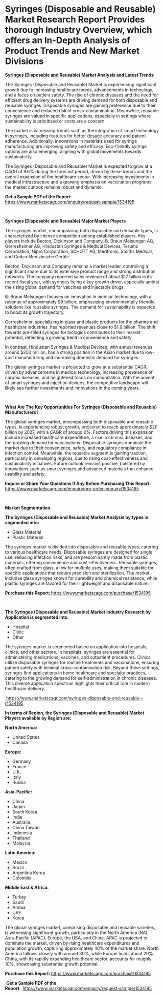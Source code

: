 <p><h1>Syringes (Disposable and Reusable) Market Research Report Provides thorough Industry Overview, which offers an In-Depth Analysis of Product Trends and New Market Divisions</h1></p><p><strong>Syringes (Disposable and Reusable) Market Analysis and Latest Trends</strong></p>
<p><p>The Syringes (Disposable and Reusable) Market is experiencing significant growth due to increasing healthcare needs, advancements in technology, and a focus on patient safety. The rise of chronic diseases and the need for efficient drug delivery systems are driving demand for both disposable and reusable syringes. Disposable syringes are gaining preference due to their convenience and reduced risk of cross-contamination. Meanwhile, reusable syringes are valued in specific applications, especially in settings where sustainability is prioritized or costs are a concern.</p><p>The market is witnessing trends such as the integration of smart technology in syringes, including features for better dosage accuracy and patient adherence. Additionally, innovations in materials used for syringe manufacturing are improving safety and efficacy. Eco-friendly syringe options are also emerging, aligning with global movements towards sustainability. </p><p>The Syringes (Disposable and Reusable) Market is expected to grow at a CAGR of 9.6% during the forecast period, driven by these trends and the overall expansion of the healthcare sector. With increasing investments in medical infrastructure and a growing emphasis on vaccination programs, the market outlook remains robust and dynamic.</p></p>
<p><strong>Get a Sample PDF of the Report:&nbsp;</strong> <a href="https://www.marketscagr.com/enquiry/request-sample/1534195?utm_campaign=2485&utm_medium=2&utm_source=Github&utm_content=ia&utm_term=14042025&utm_id=syringes-disposable-and-reusable">https://www.marketscagr.com/enquiry/request-sample/1534195</a></p>
<p>&nbsp;</p>
<p><strong>Syringes (Disposable and Reusable) Major Market Players</strong></p>
<p><p>The syringes market, encompassing both disposable and reusable types, is characterized by intense competition among established players. Key players include Becton, Dickinson and Company, B. Braun Melsungen AG, Gerresheimer AG, Hindustan Syringes & Medical Devices, Terumo Corporation, Nipro Corporation, SCHOTT AG, Medtronic, Smiths Medical, and Codan Medizinsche Geräte.</p><p>Becton, Dickinson and Company remains a market leader, controlling a significant share due to its extensive product range and strong distribution networks. The company reported sales revenue of about $17 billion in its recent fiscal year, with syringes being a key growth driver, especially amidst the rising global demand for vaccines and injectable drugs. </p><p>B. Braun Melsungen focuses on innovation in medical technology, with a revenue of approximately $9 billion, emphasizing environmentally friendly solutions like reusable syringes. The demand for sustainability is expected to boost its growth trajectory.</p><p>Gerresheimer, specializing in glass and plastic products for the pharma and healthcare industries, has reported revenues close to $1.6 billion. The shift towards pre-filled syringes for biologics contributes to their market potential, reflecting a growing trend in convenience and safety.</p><p>In contrast, Hindustan Syringes & Medical Devices, with annual revenues around $200 million, has a strong position in the Asian market due to low-cost manufacturing and increasing domestic demand for syringes.</p><p>The global syringes market is projected to grow at a substantial CAGR, driven by advancements in medical technology, increasing prevalence of chronic diseases, and heightened focus on immunization. With the advent of smart syringes and injection devices, the competitive landscape will likely see further investments and innovations in the coming years.</p></p>
<p>&nbsp;</p>
<p><strong>What Are The Key Opportunities For Syringes (Disposable and Reusable) Manufacturers?</strong></p>
<p><p>The global syringes market, encompassing both disposable and reusable types, is experiencing robust growth, projected to reach approximately $20 billion by 2027, with a CAGR of around 6%. Factors driving this expansion include increased healthcare expenditure, a rise in chronic diseases, and the growing demand for vaccinations. Disposable syringes dominate the market due to their convenience, safety, and regulatory compliance in infection control. Meanwhile, the reusable segment is gaining traction, particularly in developing regions, due to rising cost-effectiveness and sustainability initiatives. Future outlook remains positive, bolstered by innovations such as smart syringes and advanced materials that enhance usability and safety.</p></p>
<p><strong>Inquire or Share Your Questions If Any Before Purchasing This Report:</strong> <a href="https://www.marketscagr.com/enquiry/pre-order-enquiry/1534195?utm_campaign=2485&utm_medium=2&utm_source=Github&utm_content=ia&utm_term=14042025&utm_id=syringes-disposable-and-reusable">https://www.marketscagr.com/enquiry/pre-order-enquiry/1534195</a></p>
<p>&nbsp;</p>
<p><strong>Market Segmentation</strong></p>
<p><strong>The Syringes (Disposable and Reusable) Market Analysis by types is segmented into:</strong></p>
<p><ul><li>Glass Material</li><li>Plastic Material</li></ul></p>
<p><p>The syringes market is divided into disposable and reusable types, catering to various healthcare needs. Disposable syringes are designed for single use, reducing infection risks, and are predominantly made from plastic materials, offering convenience and cost-effectiveness. Reusable syringes, often crafted from glass, allow for multiple uses, making them suitable for specific applications that require precision and sterilization. The market includes glass syringes known for durability and chemical resistance, while plastic syringes are favored for their lightweight and disposable nature.</p></p>
<p><strong>Purchase this Report:&nbsp;</strong><a href="https://www.marketscagr.com/purchase/1534195?utm_campaign=2485&utm_medium=2&utm_source=Github&utm_content=ia&utm_term=14042025&utm_id=syringes-disposable-and-reusable">https://www.marketscagr.com/purchase/1534195</a></p>
<p>&nbsp;</p>
<p><strong>The Syringes (Disposable and Reusable) Market Industry Research by Application is segmented into:</strong></p>
<p><ul><li>Hospital</li><li>Clinic</li><li>Other</li></ul></p>
<p><p>The syringes market is segmented based on application into hospitals, clinics, and other sectors. In hospitals, syringes are essential for administering medications, vaccines, and outpatient procedures. Clinics utilize disposable syringes for routine treatments and vaccinations, ensuring patient safety with minimal cross-contamination risk. Beyond these settings, syringes find applications in home healthcare and specialty practices, catering to the growing demand for self-administration in chronic diseases. This diverse application spectrum highlights their critical role in modern healthcare delivery.</p></p>
<p><a href="https://www.marketscagr.com/syringes-disposable-and-reusable--r1534195?utm_campaign=2485&utm_medium=2&utm_source=Github&utm_content=ia&utm_term=14042025&utm_id=syringes-disposable-and-reusable">&nbsp;https://www.marketscagr.com/syringes-disposable-and-reusable--r1534195</a></p>
<p><strong>In terms of Region, the Syringes (Disposable and Reusable) Market Players available by Region are:</strong></p>
<p>
    <p> <strong> North America: </strong>
        <ul>
            <li>United States</li>
            <li>Canada</li>
        </ul>
        </p> 
    <p> <strong> Europe: </strong>
        <ul>
            <li>Germany</li>
            <li>France</li>
            <li>U.K.</li>
            <li>Italy</li>
            <li>Russia</li>
        </ul>
        </p> 
    <p> <strong> Asia-Pacific: </strong>
        <ul>
            <li>China</li>
            <li>Japan</li>
            <li>South Korea</li>
            <li>India</li>
            <li>Australia</li>
            <li>China Taiwan</li>
            <li>Indonesia</li>
            <li>Thailand</li>
            <li>Malaysia</li>
        </ul>
        </p> 
    <p> <strong> Latin America: </strong>
        <ul>
            <li>Mexico</li>
            <li>Brazil</li>
            <li>Argentina Korea</li>
            <li>Colombia</li>
        </ul>
        </p> 
    <p> <strong> Middle East & Africa: </strong>
        <ul>
            <li>Turkey</li>
            <li>Saudi</li>
            <li>Arabia</li>
            <li>UAE</li>
            <li>Korea</li>
        </ul>
    </p>
    </p>
<p><p>The global syringes market, comprising disposable and reusable varieties, is witnessing significant growth, particularly in the North America (NA), Asia-Pacific (APAC), Europe, the USA, and China. APAC is projected to dominate the market, driven by rising healthcare expenditures and population growth, capturing approximately 40% of the market share. North America follows closely with around 30%, while Europe holds about 20%. China, with its rapidly expanding healthcare sector, accounts for roughly 10%, showcasing substantial growth potential.</p></p>
<p><strong>Purchase this Report: </strong><a href="https://www.marketscagr.com/purchase/1534195?utm_campaign=2485&utm_medium=2&utm_source=Github&utm_content=ia&utm_term=14042025&utm_id=syringes-disposable-and-reusable">https://www.marketscagr.com/purchase/1534195</a></p>
<p>&nbsp;<strong>Get a Sample PDF of the Report:&nbsp;&nbsp;</strong><a href="https://www.marketscagr.com/enquiry/request-sample/1534195?utm_campaign=2485&utm_medium=2&utm_source=Github&utm_content=ia&utm_term=14042025&utm_id=syringes-disposable-and-reusable">https://www.marketscagr.com/enquiry/request-sample/1534195</a></p>
<p><strong></strong></p>
<p><p></p><p></p><p></p></p>
